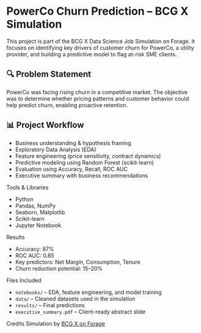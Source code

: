 # PowerCo Churn Prediction – BCG X Simulation

This project is part of the BCG X Data Science Job Simulation on Forage. It focuses on identifying key drivers of customer churn for PowerCo, a utility provider, and building a predictive model to flag at-risk SME clients.

## 🔍 Problem Statement
PowerCo was facing rising churn in a competitive market. The objective was to determine whether pricing patterns and customer behavior could help predict churn, enabling proactive retention.

## 📊 Project Workflow
- Business understanding & hypothesis framing
- Exploratory Data Analysis (EDA)
- Feature engineering (price sensitivity, contract dynamics)
- Predictive modeling using Random Forest (scikit-learn)
- Evaluation using Accuracy, Recall, ROC AUC
- Executive summary with business recommendations

Tools & Libraries
- Python
- Pandas, NumPy
- Seaborn, Matplotlib
- Scikit-learn
- Jupyter Notebook

Results
- Accuracy: 87%
- ROC AUC: 0.85
- Key predictors: Net Margin, Consumption, Tenure
- Churn reduction potential: 15–20%

Files Included
- `notebooks/` – EDA, feature engineering, and model training
- `data/` – Cleaned datasets used in the simulation
- `results/` – Final predictions
- `executive_summary.pdf` – Client-ready abstract slide

Credits
Simulation by [BCG X on Forage](https://www.theforage.com/)
